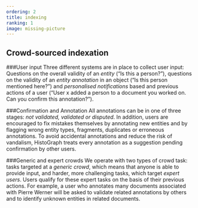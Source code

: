 ```yaml
---
ordering: 2
title: indexing
ranking: 1
image: missing-picture
---
```


## Crowd-sourced indexation

###User input
Three different systems are in place to collect user input: Questions on the overall validity of an *entity* (“Is this a person?”), questions on the validity of an *entity annotation* in an object (“Is this person mentioned here?”) and *personalised notifications* based and previous actions of a user (“User x added a person to a document you worked on. Can you confirm this annotation?”). 

###Confirmation and Annotation 
All annotations can be in one of three stages: *not validated, validated or disputed*. In addition, users are encouraged to fix mistakes themselves by annotating new entities and by flagging wrong entity types, fragments, duplicates or erroneous annotations. To avoid accidental annotations and reduce the risk of vandalism, HistoGraph treats every annotation as a suggestion pending confirmation by other users.

###Generic and expert crowds
We operate with two types of crowd task: tasks targeted at a *generic crowd*, which means that anyone is able to provide input, and harder, more challenging tasks, which target *expert users*. Users qualify for these expert tasks on the basis of their previous actions. For example, a user who annotates many documents associated with Pierre Werner will be asked to validate related annotations by others and to identify unknown entities in related documents.
